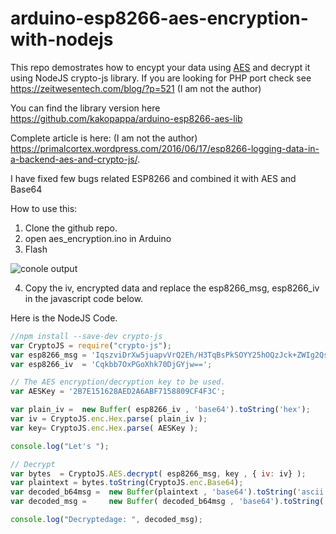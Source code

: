 # arduino-esp8266-aes-encryption-with-nodejs

This repo demostrates how to encypt your data using [AES](https://github.com/spaniakos/AES) and decrypt it using NodeJS crypto-js library. If you are looking for PHP port check see https://zeitwesentech.com/blog/?p=521 (I am not the author)


You can find the library version here
https://github.com/kakopappa/arduino-esp8266-aes-lib

Complete article is here: (I am not the author)
https://primalcortex.wordpress.com/2016/06/17/esp8266-logging-data-in-a-backend-aes-and-crypto-js/. 

I have fixed few bugs related ESP8266 and combined it with AES and Base64

How to use this:

1. Clone the github repo.
2. open aes_encryption.ino in Arduino
3. Flash

![conole output](https://github.com/kakopappa/arduino-esp8266-aes-encryption-with-nodejs/blob/master/iv-5-snap.png "Console")


4. Copy the iv, encrypted data and replace the esp8266_msg, esp8266_iv in the javascript code below.



Here is the NodeJS Code.

```javascript
//npm install --save-dev crypto-js
var CryptoJS = require("crypto-js");
var esp8266_msg = 'IqszviDrXw5juapvVrQ2Eh/H3TqBsPkSOYY25hOQzJck+ZWIg2QsgBqYQv6lWHcdOclvVLOSOouk3PmGfIXv//cURM8UBJkKF83fPawwuxg=';
var esp8266_iv  = 'Cqkbb7OxPGoXhk70DjGYjw==';

// The AES encryption/decryption key to be used.
var AESKey = '2B7E151628AED2A6ABF7158809CF4F3C';

var plain_iv =  new Buffer( esp8266_iv , 'base64').toString('hex');
var iv = CryptoJS.enc.Hex.parse( plain_iv );
var key= CryptoJS.enc.Hex.parse( AESKey );

console.log("Let's ");

// Decrypt
var bytes  = CryptoJS.AES.decrypt( esp8266_msg, key , { iv: iv} );
var plaintext = bytes.toString(CryptoJS.enc.Base64);
var decoded_b64msg =  new Buffer(plaintext , 'base64').toString('ascii');
var decoded_msg =     new Buffer( decoded_b64msg , 'base64').toString('ascii');

console.log("Decryptedage: ", decoded_msg);
```


